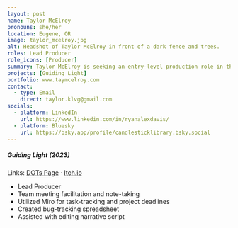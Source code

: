 ```yaml
---
layout: post
name: Taylor McElroy
pronouns: she/her
location: Eugene, OR
image: taylor_mcelroy.jpg
alt: Headshot of Taylor McElroy in front of a dark fence and trees.
roles: Lead Producer
role_icons: [Producer]
summary: Taylor McElroy is seeking an entry-level production role in the games industry. Her background is a mix of team coordination and project management in TTRPGs and higher education. She holds a B.A. in Interdisciplinary Studies.
projects: [Guiding Light]
portfolio: www.taymcelroy.com
contact:
  - type: Email
    direct: taylor.klvg@gmail.com
socials:
  - platform: LinkedIn
    url: https://www.linkedin.com/in/ryanalexdavis/
  - platform: Bluesky
    url: https://bsky.app/profile/candlesticklibrary.bsky.social
---
```


##### _Guiding Light (2023)_
Links: [DOTs Page](/projects/guiding-light) &middot; [Itch.io](https://candlesticklibrary.itch.io/guiding-light)
- Lead Producer
- Team meeting facilitation and note-taking
- Utilized Miro for task-tracking and project deadlines
- Created bug-tracking spreadsheet
- Assisted with editing narrative script
